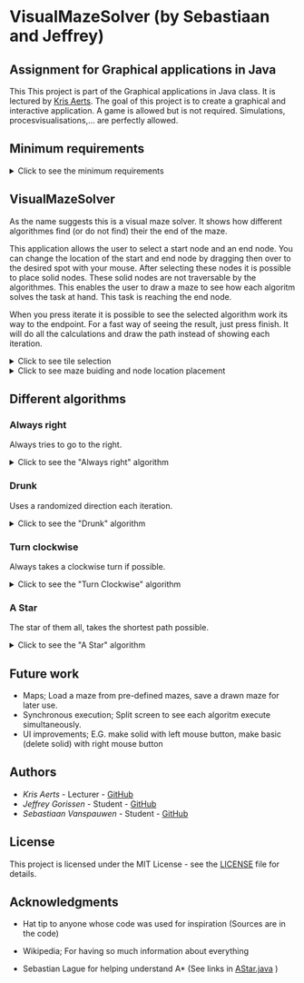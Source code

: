 # VisualMazeSolver (by Sebastiaan and Jeffrey)

## Assignment for Graphical applications in Java

This This project is part of the Graphical applications in Java class.
It is lectured by [Kris Aerts](https://github.com/krisaerts). The goal of this project
is to create a graphical and interactive application. 
A game is allowed but is not required. Simulations, procesvisualisations,... are perfectly allowed.

## Minimum requirements
<details>
<summary>Click to see the minimum requirements</summary>

* Interactive: The user has to be able to do something.

* Graphical elements: Visualisation or user drawn.

* JavaFX: User interface has to be built with JavaFX (No AWT or Swing).

* Model-View-Controller design: Has to be used, classes have to be documented (javadoc).

* Level of difficulty: Has to be adequate, not to easy, not to difficult.

</details>

## VisualMazeSolver

As the name suggests this is a visual maze solver. It shows how different algorithmes find (or do not find) their the end of the maze.

This application allows the user to select a start node and an end node. You can change the location of the start and end node by dragging 
then over to the desired spot with your mouse. After selecting these nodes it is possible to place solid nodes. 
These solid nodes are not traversable by the algorithmes. This enables the user to draw a maze to see how each algoritm solves
the task at hand. This task is reaching the end node.

When you press iterate it is possible to see the selected algorithm work its way to the endpoint. For a fast way of seeing the result, 
just press finish. It will do all the calculations and draw the path instead of showing each iteration.
 
<details>
<summary>Click to see tile selection</summary>

![Tiletypes](https://github.com/J3G0/VisualMazeSolver/blob/master/msc/tileType.png)

</details>

<details>
<summary>Click to see maze buiding and node location placement</summary>

![Maze buiding](https://github.com/J3G0/VisualMazeSolver/blob/master/msc/MapBuilding.gif)

</details>

## Different algorithms

### Always right
Always tries to go to the right.

<details>
<summary>Click to see the "Always right" algorithm</summary>

![AlwaysRight](https://github.com/J3G0/VisualMazeSolver/blob/master/msc/AlwaysRight.gif)

</details>
	
### Drunk
Uses a randomized direction each iteration.
<details>
<summary>Click to see the "Drunk" algorithm</summary>

![Drunk](https://github.com/J3G0/VisualMazeSolver/blob/master/msc/Drunk.gif)

</details>	

### Turn clockwise
Always takes a clockwise turn if possible.
<details>
<summary>Click to see the "Turn Clockwise" algorithm</summary>

![ClockWise](https://github.com/J3G0/VisualMazeSolver/blob/master/msc/ClockWise.gif)

</details>

### A Star
The star of them all, takes the shortest path possible.
	
<details>
<summary>Click to see the "A Star" algorithm</summary>

![AStar](https://github.com/J3G0/VisualMazeSolver/blob/master/msc/AStar.gif)

</details>	

## Future work

* Maps; Load a maze from pre-defined mazes, save a drawn maze for later use.
* Synchronous execution; Split screen to see each algoritm execute simultaneously.
* UI improvements; E.G. make solid with left mouse button, make basic (delete solid) with right mouse button


## Authors

* *Kris Aerts*   	    - Lecturer  - [GitHub](https://github.com/krisaerts)
* *Jeffrey Gorissen*        - Student   - [GitHub](https://github.com/J3G0)
* *Sebastiaan Vanspauwen*   - Student   - [GitHub](https://github.com/SebastiaanVanspauwen)

## License

This project is licensed under the MIT License - see the [LICENSE](LICENSE) file for details.

## Acknowledgments
* Hat tip to anyone whose code was used for inspiration (Sources are in the code)

* Wikipedia; For having so much information about everything
	
* Sebastian Lague for helping understand A* (See links in [AStar.java](https://github.com/J3G0/VisualMazeSolver/blob/master/VisualMazeSolver/src/algorithmvisualiser/algorithmtype/AStar.java) )
